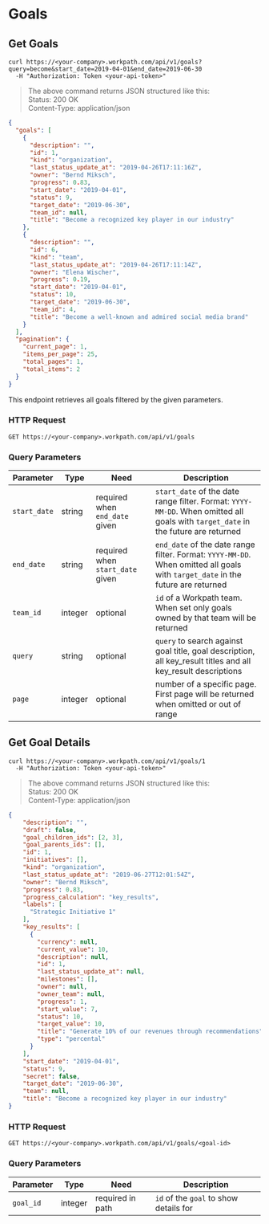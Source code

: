 # Goals

## Get Goals

```shell
curl https://<your-company>.workpath.com/api/v1/goals?query=become&start_date=2019-04-01&end_date=2019-06-30
  -H "Authorization: Token <your-api-token>"
```

> The above command returns JSON structured like this:<br>Status: 200 OK<br>Content-Type: application/json

```json
{
  "goals": [
    {
      "description": "",
      "id": 1,
      "kind": "organization",
      "last_status_update_at": "2019-04-26T17:11:16Z",
      "owner": "Bernd Miksch",
      "progress": 0.83,
      "start_date": "2019-04-01",
      "status": 9,
      "target_date": "2019-06-30",
      "team_id": null,
      "title": "Become a recognized key player in our industry"
    },
    {
      "description": "",
      "id": 6,
      "kind": "team",
      "last_status_update_at": "2019-04-26T17:11:14Z",
      "owner": "Elena Wischer",
      "progress": 0.19,
      "start_date": "2019-04-01",
      "status": 10,
      "target_date": "2019-06-30",
      "team_id": 4,
      "title": "Become a well-known and admired social media brand"
    }
  ],
  "pagination": {
    "current_page": 1,
    "items_per_page": 25,
    "total_pages": 1,
    "total_items": 2
  }
}
```

This endpoint retrieves all goals filtered by the given parameters.

### HTTP Request

`GET https://<your-company>.workpath.com/api/v1/goals`

### Query Parameters

| Parameter | Type | Need | Description |
|-----------|------|------|-------------|
| `start_date` | string | required when `end_date` given | `start_date` of the date range filter. Format: `YYYY-MM-DD`. When omitted all goals with `target_date` in the future are returned |
| `end_date` | string | required when `start_date` given | `end_date` of the date range filter. Format: `YYYY-MM-DD`. When omitted all goals with `target_date` in the future are returned |
| `team_id` | integer | optional | `id` of a Workpath team. When set only goals owned by that team will be returned |
| `query` | string | optional | `query` to search against goal title, goal description, all key_result titles and all key_result descriptions |
| `page` | integer | optional | number of a specific page. First page will be returned when omitted or out of range |

## Get Goal Details

```shell
curl https://<your-company>.workpath.com/api/v1/goals/1
  -H "Authorization: Token <your-api-token>"
```

> The above command returns JSON structured like this:<br>Status: 200 OK<br>Content-Type: application/json

```json
{
    "description": "",
    "draft": false,
    "goal_children_ids": [2, 3],
    "goal_parents_ids": [],
    "id": 1,
    "initiatives": [],
    "kind": "organization",
    "last_status_update_at": "2019-06-27T12:01:54Z",
    "owner": "Bernd Miksch",
    "progress": 0.83,
    "progress_calculation": "key_results",
    "labels": [
      "Strategic Initiative 1"
    ],
    "key_results": [
      {
        "currency": null,
        "current_value": 10,
        "description": null,
        "id": 1,
        "last_status_update_at": null,
        "milestones": [],
        "owner": null,
        "owner_team": null,
        "progress": 1,
        "start_value": 7,
        "status": 10,
        "target_value": 10,
        "title": "Generate 10% of our revenues through recommendations",
        "type": "percental"
      }
    ],
    "start_date": "2019-04-01",
    "status": 9,
    "secret": false,
    "target_date": "2019-06-30",
    "team": null,
    "title": "Become a recognized key player in our industry"
}
```

### HTTP Request

`GET https://<your-company>.workpath.com/api/v1/goals/<goal-id>`

### Query Parameters

| Parameter | Type | Need | Description |
|-----------|------|------|-------------|
| `goal_id` | integer | required in path | `id` of the `goal` to show details for |
